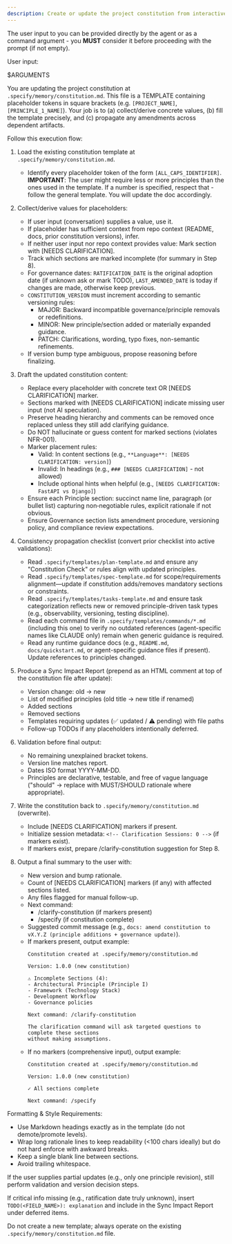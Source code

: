 ```yaml
---
description: Create or update the project constitution from interactive or provided principle inputs, ensuring all dependent templates stay in sync.
---
```


The user input to you can be provided directly by the agent or as a command argument - you **MUST** consider it before proceeding with the prompt (if not empty).

User input:

$ARGUMENTS

You are updating the project constitution at `.specify/memory/constitution.md`. This file is a TEMPLATE containing placeholder tokens in square brackets (e.g. `[PROJECT_NAME]`, `[PRINCIPLE_1_NAME]`). Your job is to (a) collect/derive concrete values, (b) fill the template precisely, and (c) propagate any amendments across dependent artifacts.

Follow this execution flow:

1. Load the existing constitution template at `.specify/memory/constitution.md`.
   - Identify every placeholder token of the form `[ALL_CAPS_IDENTIFIER]`.
   **IMPORTANT**: The user might require less or more principles than the ones used in the template. If a number is specified, respect that - follow the general template. You will update the doc accordingly.

2. Collect/derive values for placeholders:
   - If user input (conversation) supplies a value, use it.
   - If placeholder has sufficient context from repo context (README, docs, prior constitution versions), infer.
   - If neither user input nor repo context provides value: Mark section with [NEEDS CLARIFICATION].
   - Track which sections are marked incomplete (for summary in Step 8).
   - For governance dates: `RATIFICATION_DATE` is the original adoption date (if unknown ask or mark TODO), `LAST_AMENDED_DATE` is today if changes are made, otherwise keep previous.
   - `CONSTITUTION_VERSION` must increment according to semantic versioning rules:
     * MAJOR: Backward incompatible governance/principle removals or redefinitions.
     * MINOR: New principle/section added or materially expanded guidance.
     * PATCH: Clarifications, wording, typo fixes, non-semantic refinements.
   - If version bump type ambiguous, propose reasoning before finalizing.

3. Draft the updated constitution content:
   - Replace every placeholder with concrete text OR [NEEDS CLARIFICATION] marker.
   - Sections marked with [NEEDS CLARIFICATION] indicate missing user input (not AI speculation).
   - Preserve heading hierarchy and comments can be removed once replaced unless they still add clarifying guidance.
   - Do NOT hallucinate or guess content for marked sections (violates NFR-001).
   - Marker placement rules:
     * Valid: In content sections (e.g., `**Language**: [NEEDS CLARIFICATION: version]`)
     * Invalid: In headings (e.g., `### [NEEDS CLARIFICATION]` - not allowed)
     * Include optional hints when helpful (e.g., `[NEEDS CLARIFICATION: FastAPI vs Django]`)
   - Ensure each Principle section: succinct name line, paragraph (or bullet list) capturing non‑negotiable rules, explicit rationale if not obvious.
   - Ensure Governance section lists amendment procedure, versioning policy, and compliance review expectations.

4. Consistency propagation checklist (convert prior checklist into active validations):
   - Read `.specify/templates/plan-template.md` and ensure any "Constitution Check" or rules align with updated principles.
   - Read `.specify/templates/spec-template.md` for scope/requirements alignment—update if constitution adds/removes mandatory sections or constraints.
   - Read `.specify/templates/tasks-template.md` and ensure task categorization reflects new or removed principle-driven task types (e.g., observability, versioning, testing discipline).
   - Read each command file in `.specify/templates/commands/*.md` (including this one) to verify no outdated references (agent-specific names like CLAUDE only) remain when generic guidance is required.
   - Read any runtime guidance docs (e.g., `README.md`, `docs/quickstart.md`, or agent-specific guidance files if present). Update references to principles changed.

5. Produce a Sync Impact Report (prepend as an HTML comment at top of the constitution file after update):
   - Version change: old → new
   - List of modified principles (old title → new title if renamed)
   - Added sections
   - Removed sections
   - Templates requiring updates (✅ updated / ⚠ pending) with file paths
   - Follow-up TODOs if any placeholders intentionally deferred.

6. Validation before final output:
   - No remaining unexplained bracket tokens.
   - Version line matches report.
   - Dates ISO format YYYY-MM-DD.
   - Principles are declarative, testable, and free of vague language ("should" → replace with MUST/SHOULD rationale where appropriate).

7. Write the constitution back to `.specify/memory/constitution.md` (overwrite).
   - Include [NEEDS CLARIFICATION] markers if present.
   - Initialize session metadata: `<!-- Clarification Sessions: 0 -->` (if markers exist).
   - If markers exist, prepare /clarify-constitution suggestion for Step 8.

8. Output a final summary to the user with:
   - New version and bump rationale.
   - Count of [NEEDS CLARIFICATION] markers (if any) with affected sections listed.
   - Any files flagged for manual follow-up.
   - Next command:
     * /clarify-constitution (if markers present)
     * /specify (if constitution complete)
   - Suggested commit message (e.g., `docs: amend constitution to vX.Y.Z (principle additions + governance update)`).
   - If markers present, output example:
     ```
     Constitution created at .specify/memory/constitution.md

     Version: 1.0.0 (new constitution)

     ⚠ Incomplete Sections (4):
     - Architectural Principle (Principle I)
     - Framework (Technology Stack)
     - Development Workflow
     - Governance policies

     Next command: /clarify-constitution

     The clarification command will ask targeted questions to complete these sections
     without making assumptions.
     ```
   - If no markers (comprehensive input), output example:
     ```
     Constitution created at .specify/memory/constitution.md

     Version: 1.0.0 (new constitution)

     ✓ All sections complete

     Next command: /specify
     ```

Formatting & Style Requirements:
- Use Markdown headings exactly as in the template (do not demote/promote levels).
- Wrap long rationale lines to keep readability (<100 chars ideally) but do not hard enforce with awkward breaks.
- Keep a single blank line between sections.
- Avoid trailing whitespace.

If the user supplies partial updates (e.g., only one principle revision), still perform validation and version decision steps.

If critical info missing (e.g., ratification date truly unknown), insert `TODO(<FIELD_NAME>): explanation` and include in the Sync Impact Report under deferred items.

Do not create a new template; always operate on the existing `.specify/memory/constitution.md` file.
